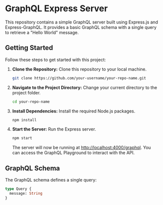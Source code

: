 # GraphQL Express Server

This repository contains a simple GraphQL server built using Express.js and Express-GraphQL. It provides a basic GraphQL schema with a single query to retrieve a "Hello World" message.

## Getting Started

Follow these steps to get started with this project:

1. **Clone the Repository:** Clone this repository to your local machine.

   ```bash
   git clone https://github.com/your-username/your-repo-name.git
   ```

2. **Navigate to the Project Directory:** Change your current directory to the project folder.

   ```bash
   cd your-repo-name
   ```

3. **Install Dependencies:** Install the required Node.js packages.

   ```bash
   npm install
   ```

4. **Start the Server:** Run the Express server.

   ```bash
   npm start
   ```

   The server will now be running at [http://localhost:4000/graphql](http://localhost:4000/graphql). You can access the GraphQL Playground to interact with the API.

## GraphQL Schema

The GraphQL schema defines a single query:

```graphql
type Query {
  message: String
}
```
